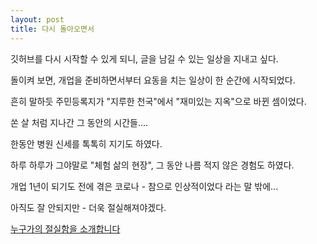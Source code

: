 ```yaml
---
layout: post
title: 다시 돌아오면서
---
```

깃허브를 다시 시작할 수 있게 되니, 글을 남길 수 있는 일상을 지내고 싶다.      
    
돌이켜 보면, 개업을 준비하면서부터  요동을 치는 일상이 한 순간에 시작되었다.     
    
흔히 말하듯 주민등록지가 "지루한 천국"에서 "재미있는 지옥"으로 바뀐 셈이었다.     

쏜 살 처럼 지나간 그 동안의 시간들....        

한동안 병원 신세를 톡톡히 지기도 하였다.         

하루 하루가 그야말로 "체험 삶의 현장", 그 동안 나름 적지 않은 경험도 하였다.    
    
개업 1년이 되기도 전에 겪은 코로나 - 참으로 인상적이었다 라는 말 밖에...           

아직도 잘 안되지만 -  더욱 절실해져야겠다. 

[누구가의 절실함을 소개합니다](https://youtu.be/5R2EV5aoS8Y)
